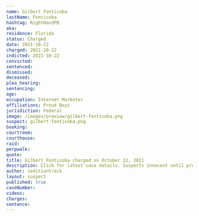 ```yaml
---
name: Gilbert Fonticoba
lastName: Fonticoba
hashtag: RightHandPB
aka:
residence: Florida
status: Charged
date: 2021-10-22
charged: 2021-10-22
indicted: 2021-10-22
convicted:
sentenced:
dismissed:
deceased:
plea_hearing:
sentencing:
age:
occupation: Internet Marketer
affiliations: Proud Boys
jurisdiction: Federal
image: /images/preview/gilbert-fonticoba.png
suspect: gilbert-fonticoba.png
booking:
courtroom:
courthouse:
raid:
perpwalk:
quote:
title: Gilbert Fonticoba charged on October 22, 2021
description: Click for latest case details. Suspects innocent until proven guilty.
author: seditiontrack
layout: suspect
published: true
caseNumber:
videos:
charges:
sentence:
---
```

